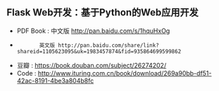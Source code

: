 

## Flask Web开发：基于Python的Web应用开发
* PDF Book : 中文版 http://pan.baidu.com/s/1hquHxOg
*            英文版 http://pan.baidu.com/share/link?shareid=1105623095&uk=1983457874&fid=935864699599862
* 豆瓣     : https://book.douban.com/subject/26274202/
* Code     : http://www.ituring.com.cn/book/download/269a90bb-df51-42ac-8191-4be3a804b8fc

